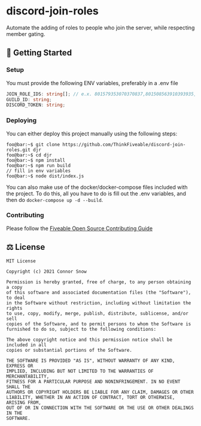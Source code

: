 # discord-join-roles
Automate the adding of roles to people who join the server, while respecting member gating.

## 👋 Getting Started

### Setup
You must provide the following ENV variables, preferably in a .env file
```ts
JOIN_ROLE_IDS: string[]; // e.x. 801579353070370837,801508563910393935,801508082274271262
GUILD_ID: string;
DISCORD_TOKEN: string;
```

### Deploying
You can either deploy this project manually using the following steps:
```console
foo@bar:~$ git clone https://github.com/ThinkFiveable/discord-join-roles.git djr    
foo@bar:~$ cd djr  
foo@bar:~$ npm install  
foo@bar:~$ npm run build  
// fill in env variables  
foo@bar:~$ node dist/index.js  
```

You can also make use of the docker/docker-compose files included with the project. To do this, all you have to do is fill out the .env variables, and then do `docker-compose up -d --build`.

### Contributing
Please follow the [Fiveable Open Source Contributing Guide](https://github.com/ThinkFiveable/open/blob/main/CONTRIBUTING.md)

## ⚖️ License

```
MIT License

Copyright (c) 2021 Connor Snow

Permission is hereby granted, free of charge, to any person obtaining a copy
of this software and associated documentation files (the "Software"), to deal
in the Software without restriction, including without limitation the rights
to use, copy, modify, merge, publish, distribute, sublicense, and/or sell
copies of the Software, and to permit persons to whom the Software is
furnished to do so, subject to the following conditions:

The above copyright notice and this permission notice shall be included in all
copies or substantial portions of the Software.

THE SOFTWARE IS PROVIDED "AS IS", WITHOUT WARRANTY OF ANY KIND, EXPRESS OR
IMPLIED, INCLUDING BUT NOT LIMITED TO THE WARRANTIES OF MERCHANTABILITY,
FITNESS FOR A PARTICULAR PURPOSE AND NONINFRINGEMENT. IN NO EVENT SHALL THE
AUTHORS OR COPYRIGHT HOLDERS BE LIABLE FOR ANY CLAIM, DAMAGES OR OTHER
LIABILITY, WHETHER IN AN ACTION OF CONTRACT, TORT OR OTHERWISE, ARISING FROM,
OUT OF OR IN CONNECTION WITH THE SOFTWARE OR THE USE OR OTHER DEALINGS IN THE
SOFTWARE.
```